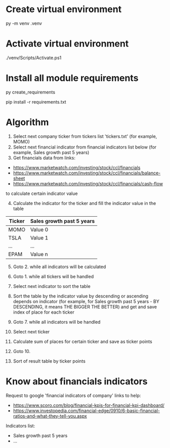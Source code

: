 # Create virtual environment
py -m venv .venv
# Activate virtual environment
./venv/Scripts/Activate.ps1
# Install all module requirements
py create_requirements

pip install -r requirements.txt

# Algorithm 
1. Select next company ticker from tickers list 'tickers.txt' (for example, MOMO)
2. Select next financial indicator from financial indicators list below (for example, Sales growth past 5 years)
3. Get financials data from links:
- https://www.marketwatch.com/investing/stock/ccl/financials
- https://www.marketwatch.com/investing/stock/ccl/financials/balance-sheet
- https://www.marketwatch.com/investing/stock/ccl/financials/cash-flow

to calculate certain indicator value

4. Calculate the indicator for the ticker and fill the indicator value in the table

| Ticker    | Sales growth past 5 years |
| -         | -                         |
| MOMO      | Value 0                   |
| TSLA      | Value 1                   |
| ...       | ...                       |
| EPAM      | Value n                   |

5. Goto 2. while all indicators will be calculated
6. Goto 1. while all tickers will be handled

7. Select next indicator to sort the table
8. Sort the table by the indicator value by descending or ascending depends on indicator (for example, for Sales growth past 5 years - BY DESCENDING, it means THE BIGGER THE BETTER) and get and save index of place for each ticker
9. Goto 7. while all indicators will be handled

10. Select next ticker
11. Calculate sum of places for certain ticker and save as ticker points
12. Goto 10.

13. Sort of result table by ticker points

# Know about financials indicators
Request to google 'financial indicators of company'
links to help:
- https://www.scoro.com/blog/financial-kpis-for-financial-kpi-dashboard/
- https://www.investopedia.com/financial-edge/0910/6-basic-financial-ratios-and-what-they-tell-you.aspx

Indicators list:
- Sales growth past 5 years
- ...